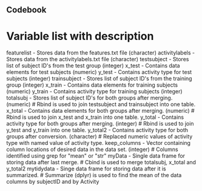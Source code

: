 ## Codebook

# Variable list with description

featurelist - Stores data from the features.txt file (character)
activitylabels - Stores data from the activitylabels.txt file (character)
testsubject - Stores list of subject ID's from the test group (integer)
x_test - Contains data elements for test subjects (numeric)
y_test - Contains activity type for test subjects (integer)
trainsubject - Stores list of subject ID's from the training group (integer)
x_train - Contains data elements for training subjects (numeric)
y_train - Contains activity type for training subjects (integer)
totalsubj - Stores list of subject ID's for both groups after merging. (numeric)
     # Rbind is used to join testsubject and trainsubject into one table.
x_total - Contains data elements for both groups after merging. (numeric)
     # Rbind is used to join x_test and x_train into one table.
y_total - Contains activity type for both groups after merging. (integer)
     # Rbind is used to join y_test and y_train into one table.
y_total2 - Contains activity type for both groups after conversion. (character)
     # Replaced numeric values of activity type with named value of activity type.
keep_columns - Vector containing column locations of desired data in the data set. (integer)
     # Columns identified using grep for "mean" or "str"
myData - Single data frame for storing data after last merge.
     # Cbind is used to merge totalsubj, x_total and y_total2
mytidydata - Singe data frame for storing data after it is summarized.
     # Summarize (dplyr) is used to find the mean of the data columns by subjectID
       and by Activity



